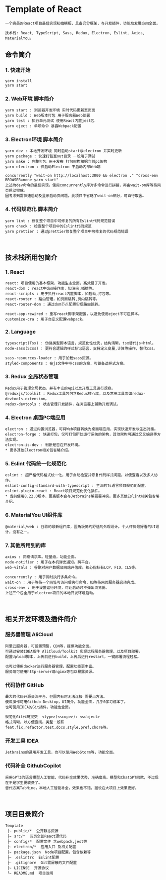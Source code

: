 # Template of React

```text
一个完美的React项目最佳实现初始模板，具备充分框架，与开发插件，功能及发展方向全面。

技术栈: React, TypeScript, Sass, Redux, Electron, Eslint, Axios, MaterialYou。
```


## 命令简介

### 1. 快速开始

```text
yarn install
yarn start
```

### 2. Web环境 脚本简介
```text
yarn start : 浏览器开发环境 实时代码更新至页面
yarn build : Web版本打包 用于服务器Web部署
yarn test : 执行单元测试 使用React内置jest包
yarn eject : 单项命令 暴露Webpack配置
```

### 3. Electron环境 脚本简介
```text
yarn dev : 本地开发环境 同时启动start与electron 并实时更新
yarn package : 快速打包至out目录 一般用于调试
yarn make : 完整打包 用于发布 打包架构根据当前pc架构
yarn electron : 仅启动Electron 不启动内部Web端

concurrently "wait-on http://localhost:3000 && electron ." "cross-env BROWSER=none yarn start"
上述为dev命令的最佳实现。使用concurrently库对多命令进行拼接，再由wait-on库等待网页启动完成。
因考虑到需快速启动及显示启动页问题，此项目中省略了wait-on部分，可自行取舍。
```

### 4. 代码规范化 脚本简介
```text
yarn lint : 修复整个项目中可修复的所有Eslint代码规范错误
yarn check : 检查整个项目中的Eslint代码规范
yarn prettier : 通过prettier修复整个项目中可修复的代码规范错误
```

&nbsp;

## 技术栈所用包简介

### 1. React
```text
react: 项目使用的基本框架，功能生态全面，高效易于开发。
react-dom : react中dom操作库，如渲染,插槽等。
react-scripts : 用于执行react内置脚本，如启动,打包等。
react-router : 路由管理，如页面跳转,页内跳转等。
react-router-dom : 通过dom节点配置实现路由跳转。

react-app-rewired : 重写react脚手架配置，以避免使用eject不可逆脚本。
customize-cra : 用于自定义配置webpack。
```

### 2. Language
```text
typescript(Tsx) : 伪强类型脚本语言，规范化性优秀，结构清晰，tsx替代js+html。
node-sass(Scss) : 更符合逻辑的样式标记语言，支持定义变量,计算等操作，替代css。

sass-resources-loader : 用于加载sass资源。
styled-components : 在js文件中写css的方案，可做备选样式方案。
```

### 3. Redux 全局状态管理
```text
Redux用于管理全局状态，并有丰富的Api以及开发工具进行观察。
@reduxjs/toolkit : Redux工具包包含Redux核心库，以及常用工具库如redux-devtools-extension。
redux-devtools : 状态管理开发插件，在浏览器上辅助开发调试。
```

### 4. Electron 桌面PC端应用
```text
electron : 通过内置浏览器，可将Web项目转换为桌面端应用，实现快速开发与生态对接。
electron-forge : 快速打包，仅可打包所处运行系统的架构，其他架构可通过交叉编译等方法实现。
electron-is-dev : 判断是否在开发环境。
* 更多其他Electron相关包省略介绍。
```

### 5. Eslint 代码统一化规范化
```text
eslint : 超严格代码格式统一化，用于自动检查并修复代码样式问题，以便查看以及多人协作。
eslint-config-standard-with-typescript : 主流的Ts语言项目规范化配置。
eslint-plugin-react : React项目规范化优化插件。
* 当前使用8.22.0版本，更高版本会与Jetbrains编辑器冲突。更多其他Eslint相关包省略介绍。
```

### 6. MaterialYou UI组件库
```text
@material/web : 谷歌的最新组件库，圆角极简约舒适的外观设计。个人评价最好看的UI设计，没有之一。
```

### 7. 其他所用到的库
```text
axios : 网络请求库。轻量级，功能全面。
node-notifier : 用于在本机弹出通知。跨平台。
web-vitals : 谷歌对用户数据及网站评估库。核心指标有LCP，FID，CLS等。

concurrently : 用于同时执行多条命令。
wait-on : 用于等待一个网址可访问后执行命令，如等待网页服务器启动完成。
cross-env : 用于设置运行环境，可让启动时不弹出浏览器。
上述三个包全用于electron项目的本地开发环境启动。
```

&nbsp;

## 相关开发环境及插件简介

### 服务器管理 AliCloud
```text
阿里云服务器，可设置预警，CDN等，提供功能全面。
可通过安装IDEA插件 AliCloud/Toolkit 实现远程服务器管理，以及项目部署。
配置Upload脚本，上传前进行build，上传后进行restart，一键部署流程轻松。

也可以使用docker进行服务器管理，配置功能更丰富。
服务端可使用http-server或nginx等包以暴露资源。
```

### 代码协作 GitHub
```text
最大的代码开源交流平台，但国内有时无法连接 需要点方法。
傻瓜操作可用Github Desktop，UI简介，功能全面，几乎0学习成本了。
也可使用IDEA的Git插件，功能也全面。

规范化Git代码提交  <type>(<scope>): <subject>
格式清晰，以方便查阅。类型一般有feat,fix,refactor,test,docs,style,pref,chore等。
```

### 开发工具 IDEA
```text
Jetbrains的通用开发工具，也可以使用WebStorm等，功能全面。
```

### 代码补全 GithubCopilot
```text
采用GPT3的语言模型人工智能，代码补全效果优秀，准确度高。模型和ChatGPT同款，不过现在不是学生要收费了。
替代方案TabNine，本地人工智能补全，效果也不错，据说在大项目上效果更好。
```

&nbsp;

## 项目目录简介

```text
Template
 ├- public/*  公开静态资源
 ├- src/*  网页全部React源代码
 ├- config/*  配置文件 含webpack,jest等
 ├- electron/*  应用入口 及相关配置
 ├- package.json  Node项目配置，包含依赖等
 ├- .eslintrc  Eslint配置
 ├- .gitignore  Git需屏蔽的文件配置
 ├- LICENSE  开源协议
 └- README.md  项目说明
```
